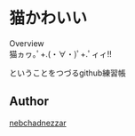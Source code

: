 猫かわいい
====

Overview  
猫ヵヮ｡ﾟ+.(・∀・)ﾟ+.ﾟィィ!!  
  
ということをつづるgithub練習帳


## Author

[nebchadnezzar](https://github.com/nebchadnezzar)

